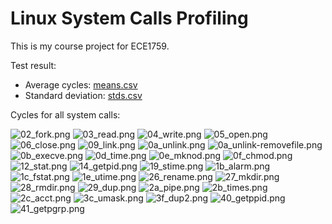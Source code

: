 Linux System Calls Profiling
=============================

This is my course project for ECE1759.

Test result:

- Average cycles: [means.csv](./report/means.csv)
- Standard deviation: [stds.csv](./report/stds.csv)

Cycles for all system calls:

![02_fork.png](./report/02_fork.png)
![03_read.png](./report/03_read.png)
![04_write.png](./report/04_write.png)
![05_open.png](./report/05_open.png)
![06_close.png](./report/06_close.png)
![09_link.png](./report/09_link.png)
![0a_unlink.png](./report/0a_unlink.png)
![0a_unlink-removefile.png](./report/0a_unlink-removefile.png)
![0b_execve.png](./report/0b_execve.png)
![0d_time.png](./report/0d_time.png)
![0e_mknod.png](./report/0e_mknod.png)
![0f_chmod.png](./report/0f_chmod.png)
![12_stat.png](./report/12_stat.png)
![14_getpid.png](./report/14_getpid.png)
![19_stime.png](./report/19_stime.png)
![1b_alarm.png](./report/1b_alarm.png)
![1c_fstat.png](./report/1c_fstat.png)
![1e_utime.png](./report/1e_utime.png)
![26_rename.png](./report/26_rename.png)
![27_mkdir.png](./report/27_mkdir.png)
![28_rmdir.png](./report/28_rmdir.png)
![29_dup.png](./report/29_dup.png)
![2a_pipe.png](./report/2a_pipe.png)
![2b_times.png](./report/2b_times.png)
![2c_acct.png](./report/2c_acct.png)
![3c_umask.png](./report/3c_umask.png)
![3f_dup2.png](./report/3f_dup2.png)
![40_getppid.png](./report/40_getppid.png)
![41_getpgrp.png](./report/41_getpgrp.png)
